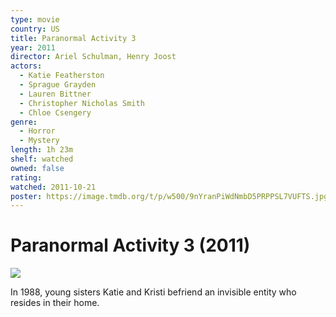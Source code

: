 ```yaml
---
type: movie
country: US
title: Paranormal Activity 3
year: 2011
director: Ariel Schulman, Henry Joost
actors:
  - Katie Featherston
  - Sprague Grayden
  - Lauren Bittner
  - Christopher Nicholas Smith
  - Chloe Csengery
genre:
  - Horror
  - Mystery
length: 1h 23m
shelf: watched
owned: false
rating:
watched: 2011-10-21
poster: https://image.tmdb.org/t/p/w500/9nYranPiWdNmbD5PRPPSL7VUFTS.jpg
---
```


# Paranormal Activity 3 (2011)

![](https://image.tmdb.org/t/p/w500/9nYranPiWdNmbD5PRPPSL7VUFTS.jpg)

In 1988, young sisters Katie and Kristi befriend an invisible entity who resides in their home.